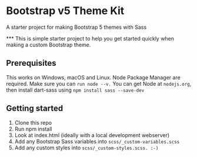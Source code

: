 # Bootstrap v5 Theme Kit
A starter project for making Bootstrap 5 themes with Sass

*** This is simple starter project to help you get started quickly when making a custom Bootstrap theme.


## Prerequisites

This works on Windows, macOS and Linux.
Node Package Manager are required. Make sure you can `run node --v.`
You can get Node at `nodejs.org`, then install dart-sass using `npm install sass --save-dev`

## Getting started

1. Clone this repo
2. Run npm install
3. Look at index.html (ideally with a local development webserver)
4. Add any Bootstrap Sass variables into `scss/_custom-variables.scss`
5. Add any custom styles into `scss/_custom-styles.scss. :-)`